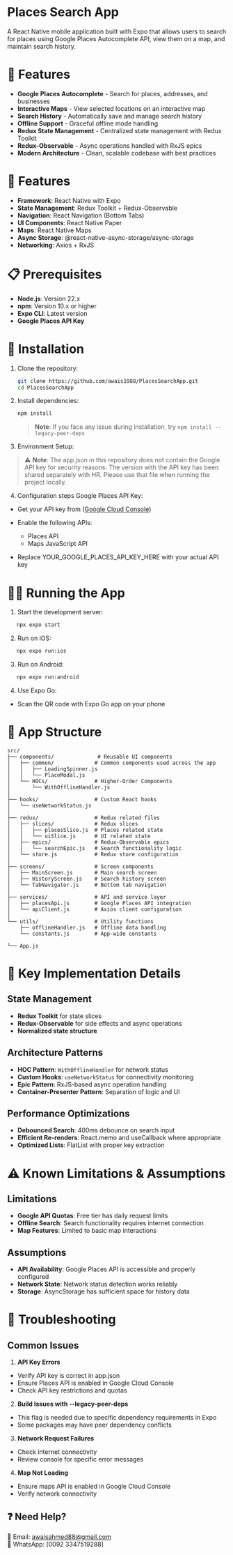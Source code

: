 # Places Search App

A React Native mobile application built with Expo that allows users to search for places using Google Places Autocomplete API, view them on a map, and maintain search history.

# 🚀 Features

- **Google Places Autocomplete** - Search for places, addresses, and businesses
- **Interactive Maps** - View selected locations on an interactive map
- **Search History** - Automatically save and manage search history
- **Offline Support** - Graceful offline mode handling
- **Redux State Management** - Centralized state management with Redux Toolkit
- **Redux-Observable** - Async operations handled with RxJS epics
- **Modern Architecture** - Clean, scalable codebase with best practices

# 🚀 Features

- **Framework**: React Native with Expo
- **State Management**: Redux Toolkit + Redux-Observable
- **Navigation**: React Navigation (Bottom Tabs)
- **UI Components**: React Native Paper
- **Maps**: React Native Maps
- **Async Storage**: @react-native-async-storage/async-storage
- **Networking**: Axios + RxJS

# 📋 Prerequisites

- **Node.js**: Version 22.x
- **npm**: Version 10.x or higher
- **Expo CLI**: Latest version
- **Google Places API Key**

# 🔧 Installation

1. Clone the repository:
   ```bash
   git clone https://github.com/awais1988/PlacesSearchApp.git
   cd PlacesSearchApp
   ```
2. Install dependencies:

   ```bash
   npm install
   ```

   > **Note**: If you face any issue during installation, try `npm install --legacy-peer-deps`

3. Environment Setup:

> ⚠️ **Note**: The app.json in this repository does not contain the Google API key for security reasons. The version with the API key has been shared separately with HR. Please use that file when running the project locally.

4. Configuration steps Google Places API Key:

- Get your API key from ([Google Cloud Console](https://console.cloud.google.com/welcome?project=endless-science-166713))

- Enable the following APIs:

  - Places API
  - Maps JavaScript API

- Replace YOUR_GOOGLE_PLACES_API_KEY_HERE with your actual API key

# 🏃‍♂️ Running the App

1. Start the development server:

```bash
   npx expo start
```

2. Run on iOS:

```bash
   npx expo run:ios
```

3. Run on Android:

```bash
   npx expo run:android
```

4. Use Expo Go:

- Scan the QR code with Expo Go app on your phone

# 📱 App Structure

```
src/
├── components/              # Reusable UI components
│   ├── common/             # Common components used across the app
│   │   ├── LoadingSpinner.js
│   │   └── PlaceModal.js
│   └── HOCs/               # Higher-Order Components
│       └── WithOfflineHandler.js
│
├── hooks/                  # Custom React hooks
│   └── useNetworkStatus.js
│
├── redux/                  # Redux related files
│   ├── slices/             # Redux slices
│   │   ├── placesSlice.js  # Places related state
│   │   └── uiSlice.js      # UI related state
│   ├── epics/              # Redux-Observable epics
│   │   └── searchEpic.js   # Search functionality logic
│   └── store.js            # Redux store configuration
│
├── screens/                # Screen components
│   ├── MainScreen.js       # Main search screen
│   ├── HistoryScreen.js    # Search history screen
│   └── TabNavigator.js     # Bottom tab navigation
│
├── services/               # API and service layer
│   ├── placesApi.js        # Google Places API integration
│   └── apiClient.js        # Axios client configuration
│
└── utils/                  # Utility functions
    ├── offlineHandler.js   # Offline data handling
    └── constants.js        # App-wide constants

└── App.js
```

# 🎯 Key Implementation Details

## State Management

- **Redux Toolkit** for state slices
- **Redux-Observable** for side effects and async operations
- **Normalized state structure**

## Architecture Patterns

- **HOC Pattern**: `WithOfflineHandler` for network status
- **Custom Hooks**: `useNetworkStatus` for connectivity monitoring
- **Epic Pattern**: RxJS-based async operation handling
- **Container-Presenter Pattern**: Separation of logic and UI

## Performance Optimizations

- **Debounced Search**: 400ms debounce on search input
- **Efficient Re-renders**: React.memo and useCallback where appropriate
- **Optimized Lists**: FlatList with proper key extraction

# ⚠️ Known Limitations & Assumptions

## Limitations

- **Google API Quotas**: Free tier has daily request limits
- **Offline Search**: Search functionality requires internet connection
- **Map Features**: Limited to basic map interactions

## Assumptions

- **API Availability**: Google Places API is accessible and properly configured
- **Network State**: Network status detection works reliably
- **Storage**: AsyncStorage has sufficient space for history data

# 🐛 Troubleshooting

## Common Issues

1. **API Key Errors**

- Verify API key is correct in app.json
- Ensure Places API is enabled in Google Cloud Console
- Check API key restrictions and quotas

2. **Build Issues with --legacy-peer-deps**

- This flag is needed due to specific dependency requirements in Expo
- Some packages may have peer dependency conflicts

3. **Network Request Failures**

- Check internet connectivity
- Review console for specific error messages

4. **Map Not Loading**

- Ensure maps API is enabled in Google Cloud Console
- Verify network connectivity

## ❓ Need Help?

📧 Email: awaisahmed88@gmail.com  
📱 WhatsApp: [0092 3347519288]
